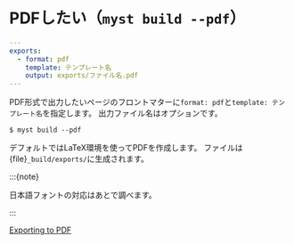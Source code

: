 # PDFしたい（``myst build --pdf``）

```yaml
---
exports:
  - format: pdf
    template: テンプレート名
    output: exports/ファイル名.pdf
---
```

PDF形式で出力したいページのフロントマターに``format: pdf``と``template: テンプレート名``を指定します。
出力ファイル名はオプションです。

```console
$ myst build --pdf
```

デフォルトではLaTeX環境を使ってPDFを作成します。
ファイルは{file}`_build/exports/`に生成されます。

:::{note}

日本語フォントの対応はあとで調べます。

:::

[Exporting to PDF](https://myst-tools.org/docs/mystjs/creating-pdf-documents)
